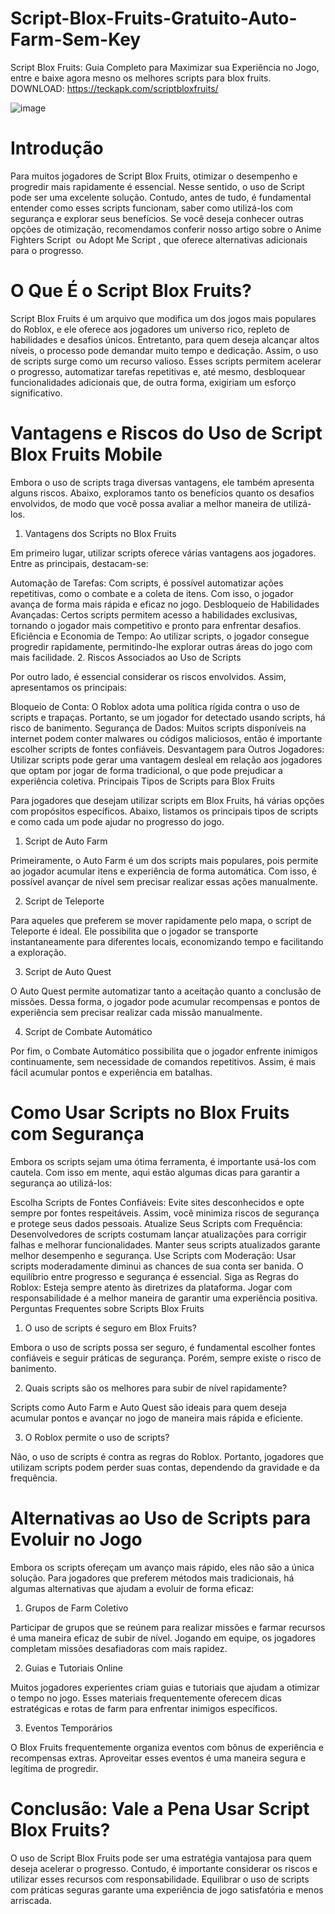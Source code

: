 # Script-Blox-Fruits-Gratuito-Auto-Farm-Sem-Key
Script Blox Fruits: Guia Completo para Maximizar sua Experiência no Jogo, entre e baixe agora mesno os melhores scripts para blox fruits. DOWNLOAD: https://teckapk.com/scriptbloxfruits/

![image](https://github.com/user-attachments/assets/3eba6ced-c5b6-4700-88d8-ea3981a91383)

# Introdução

Para muitos jogadores de Script Blox Fruits, otimizar o desempenho e progredir mais rapidamente é essencial. Nesse sentido, o uso de Script pode ser uma excelente solução. Contudo, antes de tudo, é fundamental entender como esses scripts funcionam, saber como utilizá-los com segurança e explorar seus benefícios. Se você deseja conhecer outras opções de otimização, recomendamos conferir nosso artigo sobre o Anime Fighters Script  ou Adopt Me Script , que oferece alternativas adicionais para o progresso.

# O Que É o Script Blox Fruits?

Script Blox Fruits é um arquivo que modifica um dos jogos mais populares do Roblox, e ele oferece aos jogadores um universo rico, repleto de habilidades e desafios únicos. Entretanto, para quem deseja alcançar altos níveis, o processo pode demandar muito tempo e dedicação. Assim, o uso de scripts surge como um recurso valioso. Esses scripts permitem acelerar o progresso, automatizar tarefas repetitivas e, até mesmo, desbloquear funcionalidades adicionais que, de outra forma, exigiriam um esforço significativo.

# Vantagens e Riscos do Uso de Script Blox Fruits Mobile

Embora o uso de scripts traga diversas vantagens, ele também apresenta alguns riscos. Abaixo, exploramos tanto os benefícios quanto os desafios envolvidos, de modo que você possa avaliar a melhor maneira de utilizá-los.

1. Vantagens dos Scripts no Blox Fruits

Em primeiro lugar, utilizar scripts oferece várias vantagens aos jogadores. Entre as principais, destacam-se:

Automação de Tarefas: Com scripts, é possível automatizar ações repetitivas, como o combate e a coleta de itens. Com isso, o jogador avança de forma mais rápida e eficaz no jogo.
Desbloqueio de Habilidades Avançadas: Certos scripts permitem acesso a habilidades exclusivas, tornando o jogador mais competitivo e pronto para enfrentar desafios.
Eficiência e Economia de Tempo: Ao utilizar scripts, o jogador consegue progredir rapidamente, permitindo-lhe explorar outras áreas do jogo com mais facilidade.
2. Riscos Associados ao Uso de Scripts

Por outro lado, é essencial considerar os riscos envolvidos. Assim, apresentamos os principais:

Bloqueio de Conta: O Roblox adota uma política rígida contra o uso de scripts e trapaças. Portanto, se um jogador for detectado usando scripts, há risco de banimento.
Segurança de Dados: Muitos scripts disponíveis na internet podem conter malwares ou códigos maliciosos, então é importante escolher scripts de fontes confiáveis.
Desvantagem para Outros Jogadores: Utilizar scripts pode gerar uma vantagem desleal em relação aos jogadores que optam por jogar de forma tradicional, o que pode prejudicar a experiência coletiva.
Principais Tipos de Scripts para Blox Fruits

 Para jogadores que desejam utilizar scripts em Blox Fruits, há várias opções com propósitos específicos. Abaixo, listamos os principais tipos de scripts e como cada um pode ajudar no progresso do jogo.

1. Script de Auto Farm

Primeiramente, o Auto Farm é um dos scripts mais populares, pois permite ao jogador acumular itens e experiência de forma automática. Com isso, é possível avançar de nível sem precisar realizar essas ações manualmente.

2. Script de Teleporte

Para aqueles que preferem se mover rapidamente pelo mapa, o script de Teleporte é ideal. Ele possibilita que o jogador se transporte instantaneamente para diferentes locais, economizando tempo e facilitando a exploração.

3. Script de Auto Quest

O Auto Quest permite automatizar tanto a aceitação quanto a conclusão de missões. Dessa forma, o jogador pode acumular recompensas e pontos de experiência sem precisar realizar cada missão manualmente.

4. Script de Combate Automático

Por fim, o Combate Automático possibilita que o jogador enfrente inimigos continuamente, sem necessidade de comandos repetitivos. Assim, é mais fácil acumular pontos e experiência em batalhas.

# Como Usar Scripts no Blox Fruits com Segurança

Embora os scripts sejam uma ótima ferramenta, é importante usá-los com cautela. Com isso em mente, aqui estão algumas dicas para garantir a segurança ao utilizá-los:

Escolha Scripts de Fontes Confiáveis: Evite sites desconhecidos e opte sempre por fontes respeitáveis. Assim, você minimiza riscos de segurança e protege seus dados pessoais.
Atualize Seus Scripts com Frequência: Desenvolvedores de scripts costumam lançar atualizações para corrigir falhas e melhorar funcionalidades. Manter seus scripts atualizados garante melhor desempenho e segurança.
Use Scripts com Moderação: Usar scripts moderadamente diminui as chances de sua conta ser banida. O equilíbrio entre progresso e segurança é essencial.
Siga as Regras do Roblox: Esteja sempre atento às diretrizes da plataforma. Jogar com responsabilidade é a melhor maneira de garantir uma experiência positiva.
Perguntas Frequentes sobre Scripts Blox Fruits

1. O uso de scripts é seguro em Blox Fruits?

Embora o uso de scripts possa ser seguro, é fundamental escolher fontes confiáveis e seguir práticas de segurança. Porém, sempre existe o risco de banimento.

2. Quais scripts são os melhores para subir de nível rapidamente?

Scripts como Auto Farm e Auto Quest são ideais para quem deseja acumular pontos e avançar no jogo de maneira mais rápida e eficiente.

3. O Roblox permite o uso de scripts?

Não, o uso de scripts é contra as regras do Roblox. Portanto, jogadores que utilizam scripts podem perder suas contas, dependendo da gravidade e da frequência.

# Alternativas ao Uso de Scripts para Evoluir no Jogo

Embora os scripts ofereçam um avanço mais rápido, eles não são a única solução. Para jogadores que preferem métodos mais tradicionais, há algumas alternativas que ajudam a evoluir de forma eficaz:

1. Grupos de Farm Coletivo

Participar de grupos que se reúnem para realizar missões e farmar recursos é uma maneira eficaz de subir de nível. Jogando em equipe, os jogadores completam missões desafiadoras com mais rapidez.

2. Guias e Tutoriais Online

Muitos jogadores experientes criam guias e tutoriais que ajudam a otimizar o tempo no jogo. Esses materiais frequentemente oferecem dicas estratégicas e rotas de farm para enfrentar inimigos específicos.

3. Eventos Temporários

O Blox Fruits frequentemente organiza eventos com bônus de experiência e recompensas extras. Aproveitar esses eventos é uma maneira segura e legítima de progredir.

# Conclusão: Vale a Pena Usar Script Blox Fruits?

O uso de Script Blox Fruits pode ser uma estratégia vantajosa para quem deseja acelerar o progresso. Contudo, é importante considerar os riscos e utilizar esses recursos com responsabilidade. Equilibrar o uso de scripts com práticas seguras garante uma experiência de jogo satisfatória e menos arriscada.
